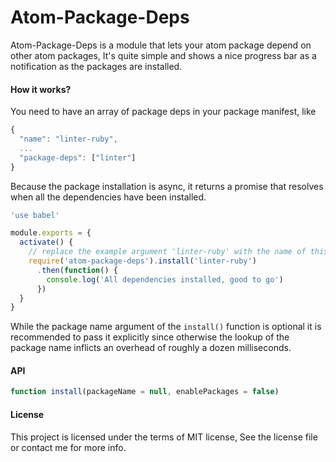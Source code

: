 Atom-Package-Deps
===========
Atom-Package-Deps is a module that lets your atom package depend on other atom packages, It's quite simple and shows a nice progress bar as a notification as the packages are installed.

#### How it works?

You need to have an array of package deps in your package manifest, like

```js
{
  "name": "linter-ruby",
  ...
  "package-deps": ["linter"]
}
```

Because the package installation is async, it returns a promise that resolves when all the dependencies have been installed.

```js
'use babel'

module.exports = {
  activate() {
    // replace the example argument 'linter-ruby' with the name of this linter package
    require('atom-package-deps').install('linter-ruby')
      .then(function() {
        console.log('All dependencies installed, good to go')
      })
  }
}
```

While the package name argument of the `install()` function is optional it is recommended to pass it explicitly since otherwise the lookup of the package name inflicts an overhead of roughly a dozen milliseconds.

#### API

```js
function install(packageName = null, enablePackages = false)
```

#### License
This project is licensed under the terms of MIT license, See the license file or contact me for more info.

